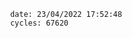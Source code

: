 

                date: 23/04/2022 17:52:48
                cycles: 67620

                         